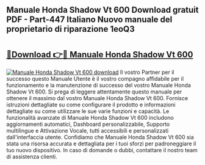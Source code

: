 ## Manuale Honda Shadow Vt 600 Download gratuit PDF - Part-447 Italiano Nuovo manuale del proprietario di riparazione 1eoQ3

# <h2><a href="http://dfd3rf2.blite.top/?on=Manuale+Honda+Shadow+Vt+600">🔗Download 👉🔴 Manuale Honda Shadow Vt 600</a></h2>

[![Manuale Honda Shadow Vt 600 download](https://i.imgur.com/lujVjoI.png)](http://dfd3rf2.blite.top/?on=Manuale+Honda+Shadow+Vt+600)
Il vostro Partner per il successo questo Manuale Utente è il vostro compagno affidabile per il funzionamento e la manutenzione di successo del vostro Manuale Honda Shadow Vt 600. Si prega di leggere attentamente questo manuale per ottenere il massimo dal vostro Manuale Honda Shadow Vt 600. Fornisce istruzioni dettagliate su come configurare il prodotto e informazioni dettagliate su come utilizzare le sue varie funzioni e capacità. Le funzionalità avanzate di Manuale Honda Shadow Vt 600 includono aggiornamenti automatici, Dashboard personalizzabile, Supporto multilingue e Attivazione Vocale, tutti accessibili e personalizzati dall'interfaccia utente. Confidiamo che Manuale Honda Shadow Vt 600 sia stata una risorsa accurata e dettagliata per i tuoi sforzi per padroneggiare il tuo nuovo dispositivo. In caso di domande o dubbi, contattare il nostro team di assistenza clienti.
